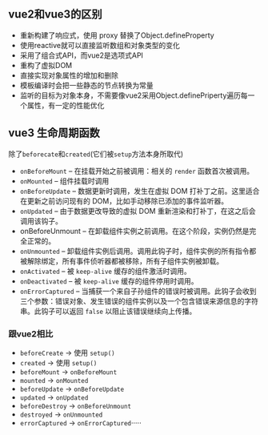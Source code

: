## vue2和vue3的区别

- 重新构建了响应式，使用 proxy 替换了Object.defineProperty
- 使用reactive就可以直接监听数组和对象类型的变化
- 采用了组合式API，而vue2是选项式API
- 重构了虚拟DOM
- 直接实现对象属性的增加和删除
- 模板编译时会把一些静态的节点转换为常量
- 监听的目标为对象本身，不需要像vue2采用Object.definePriperty遍历每一个属性，有一定的性能优化

## vue3 生命周期函数

除了`beforecate`和`created`(它们被`setup`方法本身所取代)

- `onBeforeMount` – 在挂载开始之前被调用：相关的 `render` 函数首次被调用。
- `onMounted` – 组件挂载时调用
- `onBeforeUpdate` – 数据更新时调用，发生在虚拟 DOM 打补丁之前。这里适合在更新之前访问现有的 DOM，比如手动移除已添加的事件监听器。
- `onUpdated` – 由于数据更改导致的虚拟 DOM 重新渲染和打补丁，在这之后会调用该钩子。
- onBeforeUnmount – 在卸载组件实例之前调用。在这个阶段，实例仍然是完全正常的。
- `onUnmounted` – 卸载组件实例后调用。调用此钩子时，组件实例的所有指令都被解除绑定，所有事件侦听器都被移除，所有子组件实例被卸载。
- `onActivated` – 被 `keep-alive` 缓存的组件激活时调用。
- `onDeactivated` – 被 `keep-alive` 缓存的组件停用时调用。
- `onErrorCaptured` – 当捕获一个来自子孙组件的错误时被调用。此钩子会收到三个参数：错误对象、发生错误的组件实例以及一个包含错误来源信息的字符串。此钩子可以返回 `false` 以阻止该错误继续向上传播。

### 跟vue2相比

- `beforeCreate` -> 使用 `setup()`
- `created` -> 使用 `setup()`
- `beforeMount` -> `onBeforeMount`
- `mounted` -> `onMounted`
- `beforeUpdate` -> `onBeforeUpdate`
- `updated` -> `onUpdated`
- `beforeDestroy` -> `onBeforeUnmount`
- `destroyed` -> `onUnmounted`
- `errorCaptured` -> `onErrorCaptured`·····